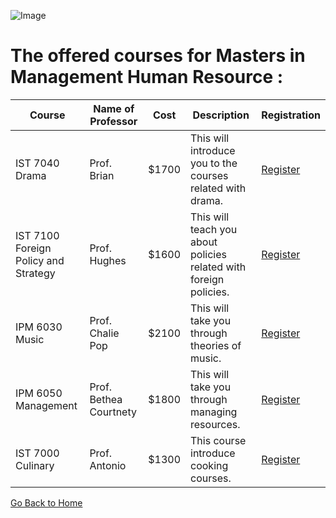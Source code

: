 ![Image](hrlogo.gif)

# The offered courses for Masters in Management Human Resource :

Course | Name of Professor |Cost | Description| Registration
---    | ---               | --- | --- | ---
IST 7040 Drama | Prof. Brian | $1700 | This will introduce you to the courses related with drama. | [Register](links/link9.md)
IST 7100 Foreign Policy and Strategy | Prof. Hughes | $1600 | This will teach you about policies related with foreign policies. | [Register](links/link9.md)
IPM 6030 Music | Prof. Chalie Pop | $2100 | This will take you through theories of music. | [Register](links/link9.md)
IPM 6050 Management | Prof. Bethea Courtnety | $1800 | This will take you through managing resources. | [Register](links/link9.md)
IST 7000 Culinary | Prof. Antonio | $1300 | This course introduce cooking courses. | [Register](links/link9.md)




[Go Back to Home](https://roshan1130.github.io/Wilmington-University)

